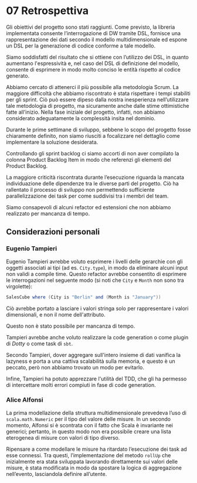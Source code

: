 # 07 Retrospettiva

Gli obiettivi del progetto sono stati raggiunti. Come previsto, la libreria implementata consente l’interrogazione di DW 
tramite DSL, fornisce una rappresentazione dei dati secondo il modello multidimensionale ed espone un DSL per la 
generazione di codice conforme a tale modello.

Siamo soddisfatti del risultato che si ottiene con l’utilizzo dei DSL, in quanto aumentano l'espressività e, nel caso
del DSL di definizione del modello, consente di esprimere in modo molto conciso le entità rispetto al codice generato.

Abbiamo cercato di attenerci il più possibile alla metodologia Scrum. La maggiore difficoltà che abbiamo riscontrato è 
stata rispettare i tempi stabiliti per gli sprint. Ciò può essere dipeso dalla nostra inesperienza nell’utilizzare tale 
metodologia di progetto, ma sicuramente anche dalle stime ottimistiche fatte all’inizio. Nella fase iniziale del 
progetto, infatti, non abbiamo considerato adeguatamente la complessità insita nel dominio.

Durante le prime settimane di sviluppo, sebbene lo scopo del progetto fosse chiaramente definito, non siamo riusciti a 
focalizzare nel dettaglio come implementare la soluzione desiderata.

Controllando gli sprint backlog ci siamo accorti di non aver compilato la colonna Product Backlog Item in modo che 
referenzi gli elementi del Product Backlog.

La maggiore criticità riscontrata durante l’esecuzione riguarda la mancata individuazione delle dipendenze tra le 
diverse parti del progetto. Ciò ha rallentato il processo di sviluppo non permettendo sufficiente parallelizzazione dei 
task per come suddivisi tra i membri del team.

Siamo consapevoli di alcuni refactor ed estensioni che non abbiamo realizzato per mancanza di tempo.


## Considerazioni personali
### Eugenio Tampieri
Eugenio Tampieri avrebbe voluto esprimere i livelli delle gerarchie con gli oggetti associati ai tipi
(ad es. `City.type`), in modo da eliminare alcuni input non validi a compile time.
Questo refactor avrebbe consentito di esprimere le interrogazioni nel seguente modo (si noti che `City` e `Month` non sono 
tra virgolette):
```scala
SalesCube where (City is "Berlin" and (Month is "January"))
```
Ciò avrebbe portato a lasciare i valori stringa solo per rappresentare i valori dimensionali, e non il nome dell'attributo.

Questo non è stato possibile per mancanza di tempo.

Tampieri avrebbe anche voluto realizzare la code generation o come plugin di *Dotty* o come task di `sbt`.

Secondo Tampieri, dover aggregare sull'intero insieme di dati vanifica la lazyness e porta a una cattiva scalabilità sulla
memoria, e questo è un peccato, però non abbiamo trovato un modo per evitarlo.

Infine, Tampieri ha potuto apprezzare l'utilità del TDD, che gli ha permesso di intercettare molti errori compiuti in fase
di code generation.

### Alice Alfonsi
La prima modellazione della struttura multidimensionale prevedeva l’uso di `scala.math.Numeric` per il tipo del valore 
delle misure. In un secondo momento, Alfonsi si è scontrata con il fatto che Scala è invariante nei generici; pertanto, 
in questo modo non era possibile creare una lista eterogenea di misure con valori di tipo diverso.

Ripensare a come modellare le misure ha ritardato l’esecuzione dei task ad esse connessi.
Tra questi, l’implementazione del metodo `rollUp` che inizialmente era stata sviluppata lavorando direttamente sui valori 
delle misure, è stata modificata in modo da spostare la logica di aggregazione nell’evento, lasciandola definire all’utente.
